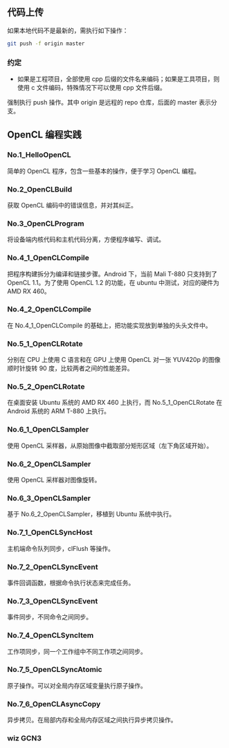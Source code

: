 ## 代码上传
如果本地代码不是最新的，需执行如下操作：

```bash
git push -f origin master
```

### 约定
- 如果是工程项目，全部使用 cpp 后缀的文件名来编码；如果是工具项目，则使用 c
文件编码，特殊情况下可以使用 cpp 文件后缀。

强制执行 push 操作。其中 origin 是远程的 repo 仓库，后面的 master 表示分支。

## OpenCL 编程实践
### No.1_HelloOpenCL
简单的 OpenCL 程序，包含一些基本的操作，便于学习 OpenCL 编程。

### No.2_OpenCLBuild
获取 OpenCL 编码中的错误信息，并对其纠正。

### No.3_OpenCLProgram
将设备端内核代码和主机代码分离，方便程序编写、调试。

### No.4_1_OpenCLCompile
把程序构建拆分为编译和链接步骤。Android 下，当前 Mali T-880 只支持到了 OpenCL 1.1。为了使用 OpenCL 1.2 的功能，在 ubuntu 中测试，对应的硬件为 AMD RX 460。

### No.4_2_OpenCLCompile
在 No.4_1_OpenCLCompile 的基础上，把功能实现放到单独的头头文件中。

### No.5_1_OpenCLRotate
分别在 CPU 上使用 C 语言和在 GPU 上使用 OpenCL 对一张 YUV420p 的图像顺时针旋转 90 度，比较两者之间的性能差异。

### No.5_2_OpenCLRotate
在桌面安装 Ubuntu 系统的 AMD RX 460 上执行，而 No.5_1_OpenCLRotate 在 Android 系统的 ARM T-880 上执行。

### No.6_1_OpenCLSampler
使用 OpenCL 采样器，从原始图像中截取部分矩形区域（左下角区域开始）。

### No.6_2_OpenCLSampler
使用 OpenCL 采样器对图像旋转。

### No.6_3_OpenCLSampler
基于 No.6_2_OpenCLSampler，移植到 Ubuntu 系统中执行。

### No.7_1_OpenCLSyncHost
主机端命令队列同步，clFlush 等操作。

### No.7_2_OpenCLSyncEvent
事件回调函数，根据命令执行状态来完成任务。

### No.7_3_OpenCLSyncEvent
事件同步，不同命令之间同步。

### No.7_4_OpenCLSyncItem
工作项同步，同一个工作组中不同工作项之间同步。

### No.7_5_OpenCLSyncAtomic
原子操作。可以对全局内存区域变量执行原子操作。

### No.7_6_OpenCLAsyncCopy
异步拷贝。在局部内存和全局内存区域之间执行异步拷贝操作。








### wiz GCN3
